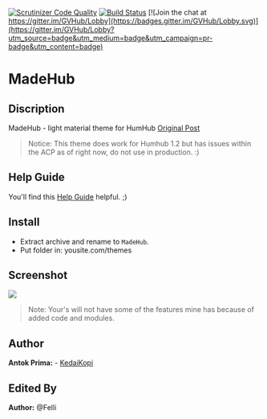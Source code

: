 [![Scrutinizer Code Quality](https://scrutinizer-ci.com/g/GreenVolume/humhub-themes-MadeHub/badges/quality-score.png?b=dev)](https://scrutinizer-ci.com/g/GreenVolume/humhub-themes-MadeHub/?branch=dev) [![Build Status](https://scrutinizer-ci.com/g/GreenVolume/humhub-themes-MadeHub/badges/build.png?b=dev)](https://scrutinizer-ci.com/g/GreenVolume/humhub-themes-MadeHub/build-status/dev) [![Join the chat at https://gitter.im/GVHub/Lobby](https://badges.gitter.im/GVHub/Lobby.svg)](https://gitter.im/GVHub/Lobby?utm_source=badge&utm_medium=badge&utm_campaign=pr-badge&utm_content=badge)

# MadeHub

## Discription
MadeHub - light material theme for HumHub [Original Post](https://community.humhub.com/content/perma?id=72146)
> Notice: This theme does work for Humhub 1.2 but has issues within the ACP as of right now, do not use in production. :)

## Help Guide
You'll find this [Help Guide](https://github.com/Felli/humhub-themes-MadeHub/wiki) helpful. ;)

## Install
- Extract archive and rename to ```MadeHub```.
- Put folder in: yousite.com/themes

## Screenshot
![](https://github.com/Felli/humhub-themes-MadeHub/blob/dev/screenshots/screenshot.png)
> Note: Your's will not have some of the features mine has because of added code and modules.

## Author
__Antok Prima:__ - [KedaiKopi](https://kedaikopi.click/)

## Edited By
__Author:__ @Felli
